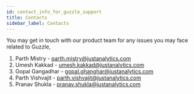```yaml
---
id: contact_info_for_guzzle_support
title: Contacts
sidebar_label: Contacts
---
```



You may get in touch with our product team for any issues you may face related to Guzzle,

1. Parth Mistry - parth.mistry@justanalytics.com
1. Umesh Kakkad - umesh.kakkad@justanalytics.com
1. Gopal Gangadhar - gopal.ghanghar@justanalytics.com
1. Parth Vishvajit - parth.vishvajit@justanalytics.com
1. Pranav Shukla - pranav.shukla@justanalytics.com